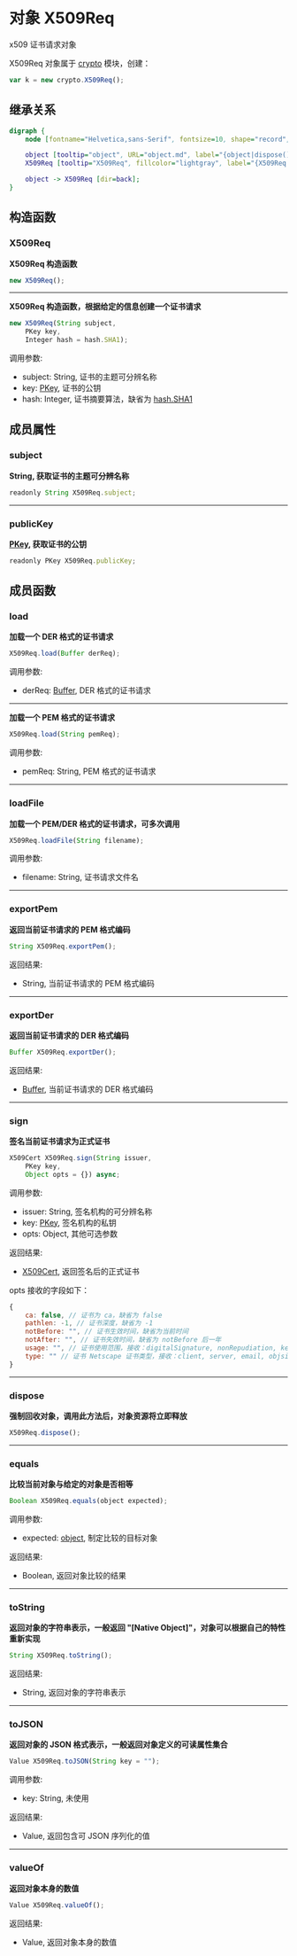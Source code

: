 # 对象 X509Req
x509 证书请求对象

X509Req 对象属于 [crypto](../../module/ifs/crypto.md) 模块，创建：

```JavaScript
var k = new crypto.X509Req();
```

## 继承关系
```dot
digraph {
    node [fontname="Helvetica,sans-Serif", fontsize=10, shape="record", style="filled", fillcolor="white"];

    object [tooltip="object", URL="object.md", label="{object|dispose()\lequals()\ltoString()\ltoJSON()\lvalueOf()\l}"];
    X509Req [tooltip="X509Req", fillcolor="lightgray", label="{X509Req|new X509Req()\l|subject\lpublicKey\l|load()\lloadFile()\lexportPem()\lexportDer()\lsign()\l}"];

    object -> X509Req [dir=back];
}
```

## 构造函数
        
### X509Req
**X509Req 构造函数**

```JavaScript
new X509Req();
```

--------------------------
**X509Req 构造函数，根据给定的信息创建一个证书请求**

```JavaScript
new X509Req(String subject,
    PKey key,
    Integer hash = hash.SHA1);
```

调用参数:
* subject: String, 证书的主题可分辨名称
* key: [PKey](PKey.md), 证书的公钥
* hash: Integer, 证书摘要算法，缺省为 [hash.SHA1](../../module/ifs/hash.md#SHA1)

## 成员属性
        
### subject
**String, 获取证书的主题可分辨名称**

```JavaScript
readonly String X509Req.subject;
```

--------------------------
### publicKey
**[PKey](PKey.md), 获取证书的公钥**

```JavaScript
readonly PKey X509Req.publicKey;
```

## 成员函数
        
### load
**加载一个 DER 格式的证书请求**

```JavaScript
X509Req.load(Buffer derReq);
```

调用参数:
* derReq: [Buffer](Buffer.md), DER 格式的证书请求

--------------------------
**加载一个 PEM 格式的证书请求**

```JavaScript
X509Req.load(String pemReq);
```

调用参数:
* pemReq: String, PEM 格式的证书请求

--------------------------
### loadFile
**加载一个 PEM/DER 格式的证书请求，可多次调用**

```JavaScript
X509Req.loadFile(String filename);
```

调用参数:
* filename: String, 证书请求文件名

--------------------------
### exportPem
**返回当前证书请求的 PEM 格式编码**

```JavaScript
String X509Req.exportPem();
```

返回结果:
* String, 当前证书请求的 PEM 格式编码

--------------------------
### exportDer
**返回当前证书请求的 DER 格式编码**

```JavaScript
Buffer X509Req.exportDer();
```

返回结果:
* [Buffer](Buffer.md), 当前证书请求的 DER 格式编码

--------------------------
### sign
**签名当前证书请求为正式证书**

```JavaScript
X509Cert X509Req.sign(String issuer,
    PKey key,
    Object opts = {}) async;
```

调用参数:
* issuer: String, 签名机构的可分辨名称
* key: [PKey](PKey.md), 签名机构的私钥
* opts: Object, 其他可选参数

返回结果:
* [X509Cert](X509Cert.md), 返回签名后的正式证书

opts 接收的字段如下：

```JavaScript
{
    ca: false, // 证书为 ca，缺省为 false
    pathlen: -1, // 证书深度，缺省为 -1
    notBefore: "", // 证书生效时间，缺省为当前时间
    notAfter: "", // 证书失效时间，缺省为 notBefore 后一年
    usage: "", // 证书使用范围，接收：digitalSignature, nonRepudiation, keyEncipherment, dataEncipherment, keyAgreement, keyCertSign, cRLSign
    type: "" // 证书 Netscape 证书类型，接收：client, server, email, objsign, reserved, sslCA, emailCA, objCA
}
```

--------------------------
### dispose
**强制回收对象，调用此方法后，对象资源将立即释放**

```JavaScript
X509Req.dispose();
```

--------------------------
### equals
**比较当前对象与给定的对象是否相等**

```JavaScript
Boolean X509Req.equals(object expected);
```

调用参数:
* expected: [object](object.md), 制定比较的目标对象

返回结果:
* Boolean, 返回对象比较的结果

--------------------------
### toString
**返回对象的字符串表示，一般返回 "[Native Object]"，对象可以根据自己的特性重新实现**

```JavaScript
String X509Req.toString();
```

返回结果:
* String, 返回对象的字符串表示

--------------------------
### toJSON
**返回对象的 JSON 格式表示，一般返回对象定义的可读属性集合**

```JavaScript
Value X509Req.toJSON(String key = "");
```

调用参数:
* key: String, 未使用

返回结果:
* Value, 返回包含可 JSON 序列化的值

--------------------------
### valueOf
**返回对象本身的数值**

```JavaScript
Value X509Req.valueOf();
```

返回结果:
* Value, 返回对象本身的数值

